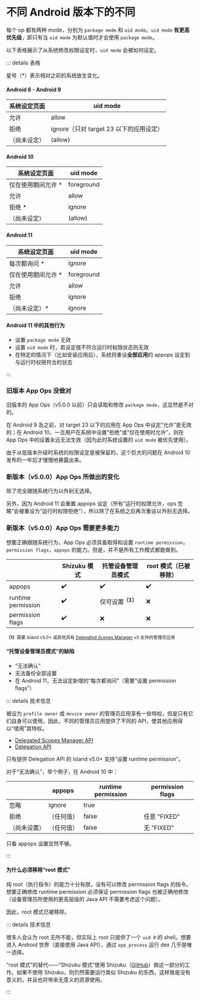 # 不同 Android 版本下的不同

每个 op 都有两种 mode，分别为 `package mode` 和 `uid mode`。`uid mode` **有更高优先级**，即只有当 `uid mode` 为默认值时才会使用 `package mode`。

以下表格展示了从系统修改权限设定时，`uid mode` 会被如何设定。

::: details 表格
<p>

星号（*）表示相对之前的系统放生变化。

#### Android 6 - Android 9
| 系统设定页面 | uid mode                                |
|--------------|-----------------------------------------|
| 允许         | allow                                   |
| 拒绝         | ignore（只对 target 23 以下的应用设定） |
| （尚未设定） | (allow)                                 |

#### Android 10

| 系统设定页面       | uid mode   |
|--------------------|------------|
| 仅在使用期间允许 * | foreground |
| 允许               | allow      |
| 拒绝 *             | ignore     |
| （尚未设定）       | (allow)    |

#### Android 11

| 系统设定页面       | uid mode   |
|--------------------|------------|
| 每次都询问 *       | ignore     |
| 仅在使用期间允许 * | foreground |
| 允许               | allow      |
| 拒绝               | ignore     |
| （尚未设定）*      | ignore     |

#### Android 11 中的其他行为

* 设置 `package mode` 无效
* 设置 `uid mode` 时，若设定值不符合运行时权限状态则无效
* 在特定的情况下（比如安装应用后），系统将重设**全部应用**的 appops 设定到与运行时权限符合的状态

:::

### 旧版本 App Ops 没做对

旧版本的 App Ops（v5.0.0 以前）只会读取和修改 `package mode`，这显然是不对的。

在 Android 9 及之前，对 target 23 以下的应用在 App Ops 中设定“允许”是无效的；在 Android 10，一旦用户在系统中设置“拒绝”或“仅在使用时允许”，则在 App Ops 中的设置永远无法生效（因为此时系统设置的 `uid mode` 被优先使用）。

由于从低版本升级时系统的权限设定是被保留的，这个巨大的问题在 Android 10 发布的一年后才慢慢地暴露出来。

### 新版本（v5.0.0）App Ops 所做出的变化

除了完全跟随系统行为以外别无选择。

另外，因为 Android 11 会重置 appops 设定（所有“运行时权限允许，ops 忽略”会被重设为“运行时权限拒绝”），所以除了在系统之后再次重设以外别无选择。

### 新版本（v5.0.0）App Ops 需要更多能力

想要正确跟随系统行为，App Ops 必须具备取得和设置 `runtime permission`，`permission flags`，`appops` 的能力。但是，并不是所有工作模式都能做到。

|                    | Shizuku 模式 | 托管设备管理员模式           | root 模式（已被移除） |
|--------------------|--------------|------------------------------|-----------------------|
| appops             | ✔️            | ✔️                            | ✔️                     |
| runtime permission | ✔️            | 仅可设置<sup>**〔1〕**</sup> | ❌                     |
| permission flags   | ✔️            | ❌                            | ❌                     |

<sub><b>〔1〕</b>需要 Island v5.0+ 或其他具有 [Delegated Scopes Manager](https://github.com/heruoxin/Delegated-Scopes-Manager) v3 支持的管理员应用</sub>

#### “托管设备管理员模式”的缺陷

* “无法确认”
* 无法备份全部设置
* 在 Android 11，无法设定新增的“每次都询问”（需要“设置 permission flags”）

::: details 技术信息

被设为 `profile owner` 或 `device owner` 的管理员应用享有一些特权，但是只有它们自身可以使用。因此，不同的管理员应用提供了不同的 API，使其他应用得以“借用”其特权。

* [Delegated Scopes Manager API](https://github.com/heruoxin/Delegated-Scopes-Manager)
* [Delegation API](https://island.oasisfeng.com/api)

只有提供 Delegation API 的 Island v5.0+ 支持“设置 runtime permission”。

对于“无法确认”，举个例子，在 Android 10 中：

|              | appops     | runtime permission | permission flags |
|--------------|------------|--------------------|------------------|
| 忽略         | ignore     | true               |                  |
| 拒绝         | （任何值） | false              | 任意 "FIXED"     |
| （尚未设置） | （任何值） | false              | 无 "FIXED"       |

只看 appops 设置显然不够。

:::

#### 为什么必须移除“root 模式”

纯 root（执行指令）的能力十分有限，没有可以修改 permission flags 的指令。想要正确修改 runtime permission 必须保证 permission flags 也被正确地修改（设备管理员所使用的更高层级的 Java API 不需要考虑这个问题）。

因此，root 模式已被移除。

::: details 技术信息

很多人会认为 root 无所不能，但实际上 root 只提供了一个 `uid 0` 的 shell。想要进入 Android 世界（直接使用 Java API），通过 `app_process` 运行 dex 几乎是唯一选择。

“root 模式”的替代——“Shizuku 模式”使用 Shizuku（[GitHub](https://github.com/RikkaApps/Shizuku)）做这一部分的工作。如果不使用 Shizuku，则仍然需要运行类似 Shizuku 的东西，这样做是没有意义的，并且也将带来无意义的资源使用。

:::